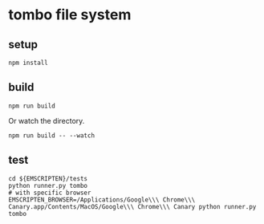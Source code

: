 # tombo file system

## setup

```console
npm install
```

## build

```console
npm run build
```

Or watch the directory.

```console
npm run build -- --watch
```

## test

```console
cd ${EMSCRIPTEN}/tests
python runner.py tombo
# with specific browser
EMSCRIPTEN_BROWSER=/Applications/Google\\\ Chrome\\\ Canary.app/Contents/MacOS/Google\\\ Chrome\\\ Canary python runner.py tombo
```

